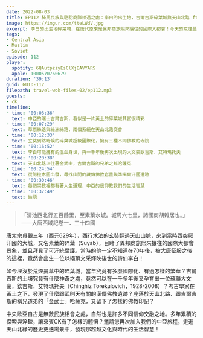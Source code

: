 ```yaml
---
date: 2022-08-03
title: EP112 騎馬民族與駱駝商隊相遇之處：李白的出生地，吉爾吉斯碎葉城與天山北路 ft. 中亞之心 FUN絲路 CK郭麗敏
image: https://imgur.com/tteLWdV.jpg
excerpt: 李白的出生地碎葉城，在唐代原來是異邦商旅熙來攘往的國際大都會！今天的荒煙蔓草之中，埋藏著怎樣的過往輝煌？不起眼的角落中，留下哪些佛教信仰的印記？邀請您再次加入我們的中亞旅程，走進天山北緣的歷史更迭場景中，發現那超越文化與時代的生活智慧！
tags:
- Central Asia
- Muslim
- Soviet
episode: 112
player:
  spotify: 6QAutpziyEsClXjBAVYARS
  apple: 1000570760679
duration: '39:13'
guid: GUID-112
filepath: travel-wok-files-02/ep112.mp3
guests:
- ck
timeline:
- time: '00:03:36'
  text: 中亞的瑞士吉爾吉斯，看似是一片黃土的碎葉城其實很精彩
- time: '00:07:29'
  text: 草原絲路與綠洲絲路，兩個系統在天山北路交會
- time: '00:12:33'
  text: 玄奘到訪時候的碎葉城超級國際化，擁有三種不同佛教的寺院
- time: '00:16:52'
  text: 李白可能擁有的混血身世，與一千年後再次出現的大文豪欽吉斯．艾特瑪托夫
- time: '00:20:38'
  text: 天山北路上住著金武士，吉爾吉斯的兄弟之邦哈薩克
- time: '00:24:54'
  text: 從阿拉木圖出發，尋找山間的藏傳佛教岩畫與準噶爾汗國遺跡
- time: '00:30:46'
  text: 每個宗教裡都有著人生道理，中亞的信仰教我們的生活智慧
- time: '00:37:49'
  text: 結語
---
```

> 「清池西北行五百餘里，至素葉水城。城周六七里，諸國商胡雜居也。」——大唐西域記卷一．三十四國

唐太宗貞觀三年（西元629年），西行求法的玄奘翻過天山山脈，來到當時西突厥汗國的大城，又名素葉的碎葉（Suyab），目睹了異邦商旅熙來攘往的國際大都會景象，並且拜見了可汗統葉護。當時的他一定不知道在70年後，被大唐征服之後的這裡，竟然會出生一位以絕頂文采輝映後世的詩仙李白！

如今埋沒於荒煙蔓草中的碎葉城，當年究竟有多麼國際化、有過怎樣的繁華？吉爾吉斯的土壤究竟有什麼神奇之處，竟然可以在一千多年後又孕育出一位蘇聯大文豪，欽吉斯．艾特瑪托夫（Chinghiz Torekulovich，1928-2008）？考古學家在黃土之下，發現了什麼跟武則天有關的漢傳佛教遺跡？座落於天山北路、跟吉爾吉斯的稱兄道弟的「金武士」哈薩克，又留下了怎樣的佛教印記？

中央歐亞自古是無數民族相會之處，自然也是許多不同信仰交融之地。多年累積的探索與淬鍊，讓來賓CK有了怎樣的體悟？邀請您再次加入我們的中亞旅程，走進天山北緣的歷史更迭場景中，發現那超越文化與時代的生活智慧！